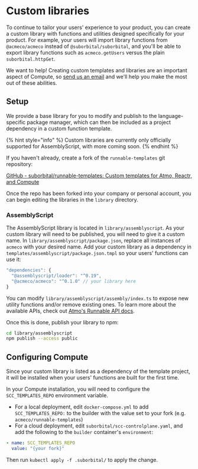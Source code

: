 # Custom libraries

To continue to tailor your users' experience to your product, you can create a custom library with functions and utilities designed specifically for your product. For example, your users will import library functions from `@acmeco/acmeco` instead of `@suborbital/suborbital`, and you'll be able to export library functions such as `acmeco.getUsers` versus the plain `suborbital.httpGet`.

We want to help! Creating custom templates and libraries are an important aspect of Compute, so [send us an email](mailto:team@suborbital.dev) and we'll help you make the most out of these abilities.

## Setup

We provide a base library for you to modify and publish to the language-specific package manager, which can then be included as a project dependency in a custom function template.

{% hint style="info" %}
Custom libraries are currently only officially supported for AssemblyScript, with more coming soon.
{% endhint %}

If you haven't already, create a fork of the `runnable-templates` git repository:

[GitHub - suborbital/runnable-templates: Custom templates for Atmo, Reactr, and Compute](https://github.com/suborbital/runnable-templates)

Once the repo has been forked into your company or personal account, you can begin editing the libraries in the `library` directory.

### AssemblyScript

The AssemblyScript library is located in `library/assemblyscript`. As your custom library will need to be published, you will need to give it a custom name. In `library/assemblyscript/package.json`, replace all instances of `acmeco` with your desired name. Add your custom library as a dependency in `templates/assemblyscript/package.json.tmpl` so your users' functions can use it:

```js
"dependencies": {
  "@assemblyscript/loader": "^0.19",
  "@acmeco/acmeco": "^0.1.0" // your library here
}
```

You can modify `library/assemblyscript/assembly/index.ts` to expose new utility functions and/or remove existing ones. To learn more about the available APIs, check out [Atmo's Runnable API docs](https://atmo.suborbital.dev/runnable-api/introduction).

Once this is done, publish your library to npm:

```bash
cd library/assemblyscript
npm publish --access public
```

## Configuring Compute

Since your custom library is listed as a dependency of the template project, it will be installed when your users' functions are built for the first time.

In your Compute installation, you will need to configure the `SCC_TEMPLATES_REPO` environment variable.

- For a local deployment, edit `docker-compose.yml` to add `SCC_TEMPLATES_REPO:` to the builder with the value set to your fork \(e.g. `acmeco/runnable-templates`\)
- For a cloud deployment, edit `suborbital/scc-controlplane.yaml`, and add the following to the `builder` container's `environment`:

```yaml
- name: SCC_TEMPLATES_REPO
  value: "{your fork}"
```

Then run `kubectl apply -f .suborbital/` to apply the change.

